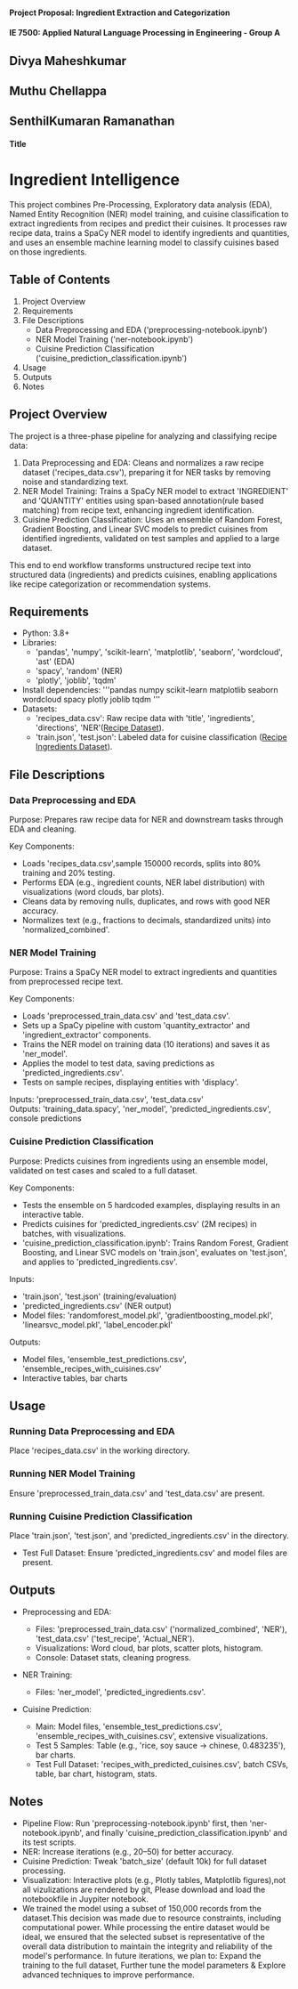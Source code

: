 #### Project Proposal: Ingredient Extraction and Categorization 
 
#### IE 7500: Applied Natural Language Processing in Engineering - Group A 

## Divya Maheshkumar 

## Muthu Chellappa 

## SenthilKumaran Ramanathan   

#### Title 

# Ingredient Intelligence

This project combines Pre-Processing, Exploratory data analysis (EDA), Named Entity Recognition (NER) model training, and cuisine classification to extract ingredients from recipes and predict their cuisines. It processes raw recipe data, trains a SpaCy NER model to identify ingredients and quantities, and uses an ensemble machine learning model to classify cuisines based on those ingredients.

## Table of Contents
1. Project Overview
2. Requirements
3. File Descriptions
   - Data Preprocessing and EDA ('preprocessing-notebook.ipynb')
   - NER Model Training ('ner-notebook.ipynb')
   - Cuisine Prediction Classification ('cuisine_prediction_classification.ipynb')
4. Usage
5. Outputs
6. Notes

## Project Overview
The project is a three-phase pipeline for analyzing and classifying recipe data:
1. Data Preprocessing and EDA: Cleans and normalizes a raw recipe dataset ('recipes_data.csv'), preparing it for NER tasks by removing noise and standardizing text.
2. NER Model Training: Trains a SpaCy NER model to extract 'INGREDIENT' and 'QUANTITY' entities using span-based annotation(rule based matching) from recipe text, enhancing ingredient identification.
3. Cuisine Prediction Classification: Uses an ensemble of Random Forest, Gradient Boosting, and Linear SVC models to predict cuisines from identified ingredients, validated on test samples and applied to a large dataset.

This end to end workflow transforms unstructured recipe text into structured data (ingredients) and predicts cuisines, enabling applications like recipe categorization or recommendation systems.

## Requirements
- Python: 3.8+
- Libraries:
  - 'pandas', 'numpy', 'scikit-learn', 'matplotlib', 'seaborn', 'wordcloud', 'ast' (EDA)
  - 'spacy', 'random' (NER)
  - 'plotly', 'joblib', 'tqdm'
- Install dependencies:
  '''pandas numpy scikit-learn matplotlib seaborn wordcloud spacy plotly joblib tqdm
  '''
- Datasets:
  - 'recipes_data.csv': Raw recipe data with 'title', 'ingredients', 'directions', 'NER'([Recipe Dataset](https://www.kaggle.com/datasets/wilmerarltstrmberg/recipe-dataset-over-2m/data)).   
  - 'train.json', 'test.json': Labeled data for cuisine classification ([Recipe Ingredients Dataset](https://www.kaggle.com/datasets/kaggle/recipe-ingredients-dataset/data)).

## File Descriptions

### Data Preprocessing and EDA
Purpose: Prepares raw recipe data for NER and downstream tasks through EDA and cleaning.

Key Components:
- Loads 'recipes_data.csv',sample 150000 records, splits into 80% training and 20% testing.
- Performs EDA (e.g., ingredient counts, NER label distribution) with visualizations (word clouds, bar plots).
- Cleans data by removing nulls, duplicates, and rows with good NER accuracy.
- Normalizes text (e.g., fractions to decimals, standardized units) into 'normalized_combined'.


### NER Model Training
Purpose: Trains a SpaCy NER model to extract ingredients and quantities from preprocessed recipe text.

Key Components:
- Loads 'preprocessed_train_data.csv' and 'test_data.csv'.
- Sets up a SpaCy pipeline with custom 'quantity_extractor' and 'ingredient_extractor' components.
- Trains the NER model on training data (10 iterations) and saves it as 'ner_model'.
- Applies the model to test data, saving predictions as 'predicted_ingredients.csv'.
- Tests on sample recipes, displaying entities with 'displacy'.

Inputs: 'preprocessed_train_data.csv', 'test_data.csv'  
Outputs: 'training_data.spacy', 'ner_model', 'predicted_ingredients.csv', console predictions


### Cuisine Prediction Classification
Purpose: Predicts cuisines from ingredients using an ensemble model, validated on test cases and scaled to a full dataset.

Key Components:
- Tests the ensemble on 5 hardcoded examples, displaying results in an interactive table.
- Predicts cuisines for 'predicted_ingredients.csv' (2M recipes) in batches, with visualizations.
- 'cuisine_prediction_classification.ipynb': Trains Random Forest, Gradient Boosting, and Linear SVC models on 'train.json', evaluates on 'test.json', and applies to 'predicted_ingredients.csv'.

Inputs: 
- 'train.json', 'test.json' (training/evaluation)
- 'predicted_ingredients.csv' (NER output)
- Model files: 'randomforest_model.pkl', 'gradientboosting_model.pkl', 'linearsvc_model.pkl', 'label_encoder.pkl'

Outputs: 
- Model files, 'ensemble_test_predictions.csv', 'ensemble_recipes_with_cuisines.csv'
- Interactive tables, bar charts


## Usage

### Running Data Preprocessing and EDA
   Place 'recipes_data.csv' in the working directory.

### Running NER Model Training
  Ensure 'preprocessed_train_data.csv' and 'test_data.csv' are present.

### Running Cuisine Prediction Classification
  Place 'train.json', 'test.json', and 'predicted_ingredients.csv' in the directory.

- Test Full Dataset:
  Ensure 'predicted_ingredients.csv' and model files are present.


## Outputs
- Preprocessing and EDA:
  - Files: 'preprocessed_train_data.csv' ('normalized_combined', 'NER'), 'test_data.csv' ('test_recipe', 'Actual_NER').
  - Visualizations: Word cloud, bar plots, scatter plots, histogram.
  - Console: Dataset stats, cleaning progress.
- NER Training:
  - Files: 'ner_model', 'predicted_ingredients.csv'.

- Cuisine Prediction:
  - Main: Model files, 'ensemble_test_predictions.csv', 'ensemble_recipes_with_cuisines.csv', extensive visualizations.
  - Test 5 Samples: Table (e.g., 'rice, soy sauce -> chinese, 0.483235'), bar charts.
  - Test Full Dataset: 'recipes_with_predicted_cuisines.csv', batch CSVs, table, bar chart, histogram, stats.


## Notes
- Pipeline Flow: Run 'preprocessing-notebook.ipynb' first, then 'ner-notebook.ipynb', and finally 'cuisine_prediction_classification.ipynb' and its test scripts. 
- NER: Increase iterations (e.g., 20–50) for better accuracy.
- Cuisine Prediction: Tweak 'batch_size' (default 10k) for full dataset processing.
- Visualization: Interactive plots (e.g., Plotly tables, Matplotlib figures),not all vizulizations are rendered by git, Please download and load the notebookfile in Juypiter notebook.
- We trained the model using a subset of 150,000 records from the dataset.This decision was made due to resource constraints, including computational power. 
  While processing the entire dataset would be ideal, we ensured that the selected subset is representative of the overall data distribution to maintain the integrity and reliability of the model's performance.
  In future iterations, we plan to: Expand the training to the full dataset, Further tune the model parameters & Explore advanced techniques to improve performance.
